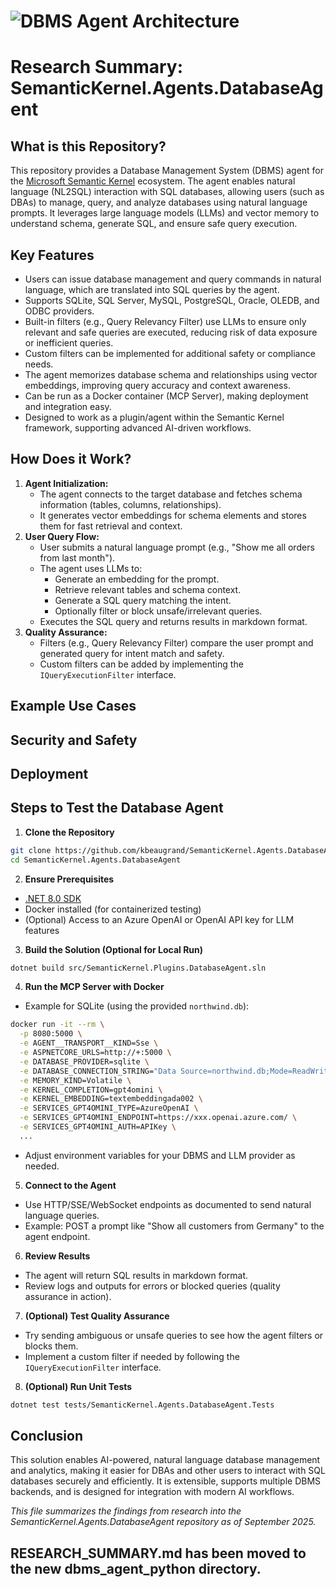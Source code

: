 # ![DBMS Agent Architecture](./architecture-diagram.png)
# Research Summary: SemanticKernel.Agents.DatabaseAgent

## What is this Repository?

This repository provides a Database Management System (DBMS) agent for the [Microsoft Semantic Kernel](https://github.com/microsoft/semantic-kernel) ecosystem. The agent enables natural language (NL2SQL) interaction with SQL databases, allowing users (such as DBAs) to manage, query, and analyze databases using natural language prompts. It leverages large language models (LLMs) and vector memory to understand schema, generate SQL, and ensure safe query execution.

## Key Features

  - Users can issue database management and query commands in natural language, which are translated into SQL queries by the agent.
  - Supports SQLite, SQL Server, MySQL, PostgreSQL, Oracle, OLEDB, and ODBC providers.
  - Built-in filters (e.g., Query Relevancy Filter) use LLMs to ensure only relevant and safe queries are executed, reducing risk of data exposure or inefficient queries.
  - Custom filters can be implemented for additional safety or compliance needs.
  - The agent memorizes database schema and relationships using vector embeddings, improving query accuracy and context awareness.
  - Can be run as a Docker container (MCP Server), making deployment and integration easy.
  - Designed to work as a plugin/agent within the Semantic Kernel framework, supporting advanced AI-driven workflows.

## How Does it Work?

1. **Agent Initialization:**
   - The agent connects to the target database and fetches schema information (tables, columns, relationships).
   - It generates vector embeddings for schema elements and stores them for fast retrieval and context.
2. **User Query Flow:**
   - User submits a natural language prompt (e.g., "Show me all orders from last month").
   - The agent uses LLMs to:
     - Generate an embedding for the prompt.
     - Retrieve relevant tables and schema context.
     - Generate a SQL query matching the intent.
     - Optionally filter or block unsafe/irrelevant queries.
   - Executes the SQL query and returns results in markdown format.
3. **Quality Assurance:**
   - Filters (e.g., Query Relevancy Filter) compare the user prompt and generated query for intent match and safety.
   - Custom filters can be added by implementing the `IQueryExecutionFilter` interface.

## Example Use Cases


## Security and Safety


## Deployment



## Steps to Test the Database Agent

1. **Clone the Repository**
  ```bash
  git clone https://github.com/kbeaugrand/SemanticKernel.Agents.DatabaseAgent.git
  cd SemanticKernel.Agents.DatabaseAgent
  ```
2. **Ensure Prerequisites**
  - [.NET 8.0 SDK](https://dotnet.microsoft.com/download/dotnet/8.0)
  - Docker installed (for containerized testing)
  - (Optional) Access to an Azure OpenAI or OpenAI API key for LLM features
3. **Build the Solution (Optional for Local Run)**
  ```bash
  dotnet build src/SemanticKernel.Plugins.DatabaseAgent.sln
  ```
4. **Run the MCP Server with Docker**
  - Example for SQLite (using the provided `northwind.db`):
  ```bash
  docker run -it --rm \
    -p 8080:5000 \
    -e AGENT__TRANSPORT__KIND=Sse \
    -e ASPNETCORE_URLS=http://+:5000 \
    -e DATABASE_PROVIDER=sqlite \
    -e DATABASE_CONNECTION_STRING="Data Source=northwind.db;Mode=ReadWrite" \
    -e MEMORY_KIND=Volatile \
    -e KERNEL_COMPLETION=gpt4omini \
    -e KERNEL_EMBEDDING=textembeddingada002 \
    -e SERVICES_GPT4OMINI_TYPE=AzureOpenAI \
    -e SERVICES_GPT4OMINI_ENDPOINT=https://xxx.openai.azure.com/ \
    -e SERVICES_GPT4OMINI_AUTH=APIKey \
    ...
  ```
  - Adjust environment variables for your DBMS and LLM provider as needed.
5. **Connect to the Agent**
  - Use HTTP/SSE/WebSocket endpoints as documented to send natural language queries.
  - Example: POST a prompt like "Show all customers from Germany" to the agent endpoint.
6. **Review Results**
  - The agent will return SQL results in markdown format.
  - Review logs and outputs for errors or blocked queries (quality assurance in action).
7. **(Optional) Test Quality Assurance**
  - Try sending ambiguous or unsafe queries to see how the agent filters or blocks them.
  - Implement a custom filter if needed by following the `IQueryExecutionFilter` interface.
8. **(Optional) Run Unit Tests**
  ```bash
  dotnet test tests/SemanticKernel.Agents.DatabaseAgent.Tests
  ```

## Conclusion

This solution enables AI-powered, natural language database management and analytics, making it easier for DBAs and other users to interact with SQL databases securely and efficiently. It is extensible, supports multiple DBMS backends, and is designed for integration with modern AI workflows.


*This file summarizes the findings from research into the SemanticKernel.Agents.DatabaseAgent repository as of September 2025.*
## RESEARCH_SUMMARY.md has been moved to the new dbms_agent_python directory.

